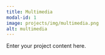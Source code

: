 ```yaml
---
title: Multimedia
modal-id: 1
image: projects/img/multimedia.png
alt: multimedia
---
```

Enter your project content here.